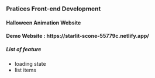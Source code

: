<div>
    <h3>Pratices Front-end Development</h1>
    <h4>Halloween Animation Website</h2>
    <h4>Demo Website : https://starlit-scone-55779c.netlify.app/</h2>
    <h5>List of feature</h4>
    <ul>
        <li>loading state</li>
        <li>list items</li>
    </ul>
</div>
